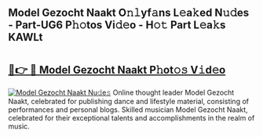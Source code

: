 ## Model Gezocht Naakt O𝚗𝚕yf𝚊ns L𝚎a𝚔ed N𝚞𝚍es - Part-UG6 P𝚑𝚘tos Vi𝚍𝚎o - H𝚘𝚝 Part L𝚎a𝚔s KAWLt

# <h2><a href="http://kf3ycp.oniu.top/?m=Model+Gezocht+Naakt">🔗👉 🔴 Model Gezocht Naakt P𝚑ot𝚘𝚜 V𝚒d𝚎o</a></h2>

[![Model Gezocht Naakt Nu𝚍e𝚜](https://i.imgur.com/0qMVB7G.gif)](http://kf3ycp.oniu.top/?m=Model+Gezocht+Naakt)
Online thought leader Model Gezocht Naakt, celebrated for publishing dance and lifestyle material, consisting of performances and personal blogs. Skilled musician Model Gezocht Naakt, celebrated for their exceptional talents and accomplishments in the realm of music.  
